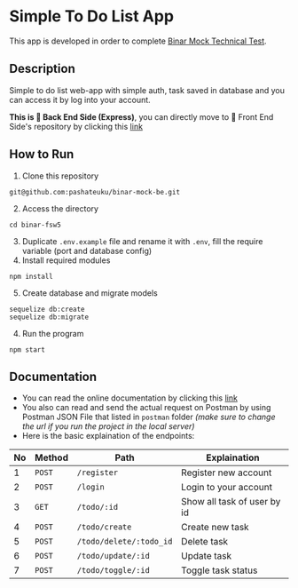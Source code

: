 # Simple To Do List App
This app is developed in order to complete [Binar Mock Technical Test](https://drive.google.com/file/d/1Hnw4OQe3BaniXJuuLfEk5_qJ266lbyEa/view).

## Description
Simple to do list web-app with simple auth, task saved in database and you can access it by log into your account.


**This is 🔴 Back End Side (Express)**, you can directly move to 🔵 Front End Side's repository by clicking this [link](https://github.com/pashateuku/binar-mock-fe)

## How to Run
1.  Clone this repository
```
git@github.com:pashateuku/binar-mock-be.git
```

2.  Access the directory
```
cd binar-fsw5
```
3.  Duplicate  `.env.example` file and rename it with `.env`, fill the require variable (port and database config)
4.  Install required modules
```
npm install
```
5.  Create database and migrate models 
```
sequelize db:create
sequelize db:migrate
```
4.  Run the program
```
npm start
```

## Documentation
- You can read the online documentation by clicking this [link](https://documenter.getpostman.com/view/20557546/2s8479xb2T)
- You also can read and send the actual request on Postman by using Postman JSON File that listed in `postman` folder *(make sure to change the url if you run the project in the local server)* 
- Here is the basic explaination of the endpoints:

| No | Method | Path | Explaination |
|--|--|--|--|
| 1 |  `POST`  |  `/register`  | Register new account  |
| 2 |  `POST`  |  `/login`  | Login to your account |
| 3 |  `GET`  |  `/todo/:id`  | Show all task of user by id |
| 4 |  `POST`  |  `/todo/create`  | Create new task |
| 5 |  `POST`  |  `/todo/delete/:todo_id`  | Delete task |
| 6 |  `POST`  |  `/todo/update/:id`  | Update task |
| 7 |  `POST`  |  `/todo/toggle/:id`  | Toggle task status |
